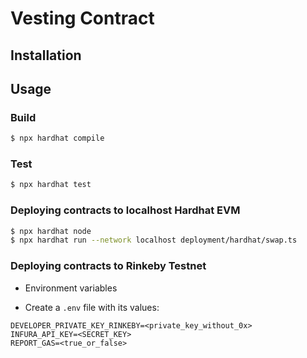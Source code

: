 # Vesting Contract

## Installation

## Usage

### Build
```bash
$ npx hardhat compile
```

### Test
```bash
$ npx hardhat test
```

### Deploying contracts to localhost Hardhat EVM
```bash
$ npx hardhat node
$ npx hardhat run --network localhost deployment/hardhat/swap.ts
```

### Deploying contracts to Rinkeby Testnet
* Environment variables
- Create a `.env` file with its values:
```
DEVELOPER_PRIVATE_KEY_RINKEBY=<private_key_without_0x>
INFURA_API_KEY=<SECRET_KEY>
REPORT_GAS=<true_or_false>
```
